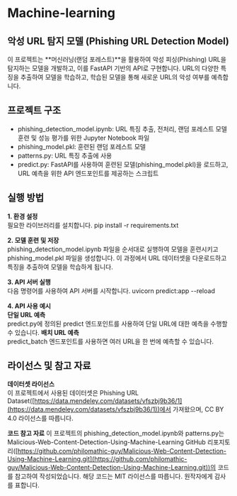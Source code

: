 # Machine-learning

## 악성 URL 탐지 모델 (Phishing URL Detection Model)
이 프로젝트는 **머신러닝(랜덤 포레스트)**을 활용하여 악성 피싱(Phishing) URL을 탐지하는 모델을 개발하고, 이를 FastAPI 기반의 API로 구현합니다. URL의 다양한 특징을 추출하여 모델을 학습하고, 학습된 모델을 통해 새로운 URL의 악성 여부를 예측합니다.


## 프로젝트 구조
- phishing_detection_model.ipynb: URL 특징 추출, 전처리, 랜덤 포레스트 모델 훈련 및 성능 평가를 위한 Jupyter Notebook 파일
- phishing_model.pkl: 훈련된 랜덤 포레스트 모델
- patterns.py: URL 특징 추출에 사용
- predict.py: FastAPI를 사용하여 훈련된 모델(phishing_model.pkl)을 로드하고, URL 예측을 위한 API 엔드포인트를 제공하는 스크립트

## 실행 방법
**1. 환경 설정**<br>
필요한 라이브러리를 설치합니다.
pip install -r requirements.txt

**2. 모델 훈련 및 저장**<br>
phishing_detection_model.ipynb 파일을 순서대로 실행하여 모델을 훈련시키고 phishing_model.pkl 파일을 생성합니다. 이 과정에서 URL 데이터셋을 다운로드하고 특징을 추출하여 모델을 학습하게 됩니다.

**3. API 서버 실행**<br>
다음 명령어를 사용하여 API 서버를 시작합니다.
uvicorn predict:app --reload

**4. API 사용 예시**<br>
**단일 URL 예측**<br>
predict.py에 정의된 predict 엔드포인트를 사용하여 단일 URL에 대한 예측을 수행할 수 있습니다.
**배치 URL 예측**<br>
predict_batch 엔드포인트를 사용하면 여러 URL을 한 번에 예측할 수 있습니다.


## 라이선스 및 참고 자료
**데이터셋 라이선스**<br>
이 프로젝트에서 사용된 데이터셋은 Phishing URL Dataset([https://data.mendeley.com/datasets/vfszbj9b36/1](https://data.mendeley.com/datasets/vfszbj9b36/1))에서 가져왔으며, CC BY 4.0 라이선스를 따릅니다.

**코드 참고 자료**
이 프로젝트의 phishing_detection_model.ipynb와 patterns.py는 Malicious-Web-Content-Detection-Using-Machine-Learning GitHub 리포지토리([https://github.com/philomathic-guy/Malicious-Web-Content-Detection-Using-Machine-Learning.git](https://github.com/philomathic-guy/Malicious-Web-Content-Detection-Using-Machine-Learning.git))의 코드를 참고하여 작성되었습니다. 해당 코드는 MIT 라이선스를 따릅니다. 원작자에게 감사를 표합니다.
